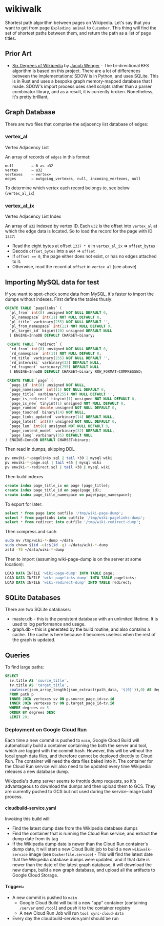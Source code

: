 # wikiwalk

Shortest path algorithm between pages on Wikipedia. Let's say that you want to get from page `Exploding animal` to `Cucumber`. This thing will find the set of shortest paths between them, and return the path as a list of page titles.

## Prior Art

* [Six Degrees of Wikipedia](https://github.com/jwngr/sdow) by [Jacob Wenger](https://jwn.gr/) - The bi-directional BFS algorithm is based on this project. There are a lot of differences between the implementations: SDOW is in Python, and uses SQLite. This is in Rust and uses a bespoke graph memory-mapped database that I made. SDOW's import process uses shell scripts rather than a parser combinator library, and as a result, it is currently broken. Nonetheless, it's pretty brilliant,

## Graph Database

There are two files that comprise the adjacency list database of edges:

### vertex_al

Vertex Adjacency List

An array of records of `edges` in this format:

```none
null        ⇒ 0 as u32
vertex      ⇒ u32
vertexes    ⇒ vertex+
edges       ⇒ outgoing_vertexes, null, incoming_vertexes, null
```

To determine which vertex each record belongs to, see below (`vertex_al_ix`)

### vertex_al_ix

Vertex Adjacency List Index

An array of `u32` indexed by vertex ID. Each `u32` is the offset into `vertex_al` at which the edge data is located. So to load the record for the page with ID `1337`:

* Read the eight bytes at offset `1337 * 8` in `vertex_al_ix` ⇒ `offset_bytes`
* Decode `offset_bytes` into a `u64` ⇒ `offset`
* If `offset == 0`, the page either does not exist, or has no edges attached to it.
* Otherwise, read the record at `offset` in `vertex_al` (see above)

## Importing MySQL data for test

If you want to spot-check some data from MySQL, it's faster to import the dumps without indexes. First define the tables thusly:

```sql
CREATE TABLE `pagelinks` (
  `pl_from` int(8) unsigned NOT NULL DEFAULT 0,
  `pl_namespace` int(11) NOT NULL DEFAULT 0,
  `pl_title` varbinary(255) NOT NULL DEFAULT '',
  `pl_from_namespace` int(11) NOT NULL DEFAULT 0,
  `pl_target_id` bigint(20) unsigned DEFAULT NULL
  ) ENGINE=InnoDB DEFAULT CHARSET=binary;

 CREATE TABLE `redirect` (
  `rd_from` int(8) unsigned NOT NULL DEFAULT 0,
  `rd_namespace` int(11) NOT NULL DEFAULT 0,
  `rd_title` varbinary(255) NOT NULL DEFAULT '',
  `rd_interwiki` varbinary(32) DEFAULT NULL,
  `rd_fragment` varbinary(255) DEFAULT NULL
  ) ENGINE=InnoDB DEFAULT CHARSET=binary ROW_FORMAT=COMPRESSED;

 CREATE TABLE `page` (
  `page_id` int(8) unsigned NOT NULL,
  `page_namespace` int(11) NOT NULL DEFAULT 0,
  `page_title` varbinary(255) NOT NULL DEFAULT '',
  `page_is_redirect` tinyint(1) unsigned NOT NULL DEFAULT 0,
  `page_is_new` tinyint(1) unsigned NOT NULL DEFAULT 0,
  `page_random` double unsigned NOT NULL DEFAULT 0,
  `page_touched` binary(14) NOT NULL,
  `page_links_updated` varbinary(14) DEFAULT NULL,
  `page_latest` int(8) unsigned NOT NULL DEFAULT 0,
  `page_len` int(8) unsigned NOT NULL DEFAULT 0,
  `page_content_model` varbinary(32) DEFAULT NULL,
  `page_lang` varbinary(35) DEFAULT NULL
) ENGINE=InnoDB DEFAULT CHARSET=binary;
```

Then read in dumps, skipping DDL

```sh
pv enwiki-*-pagelinks.sql | tail +39 | mysql wiki
pv enwiki-*-page.sql | tail +45 | mysql wiki
pv enwiki-*-redirect.sql | tail +38 | mysql wiki
```

Then build indexes

```sql
create index page_title_ix on page (page_title);
create index page_title_id on page(page_id);
create index page_title_namespace on page(page_namespace);
```

To export for later:

```sql
select * from page into outfile '/tmp/wiki-page-dump';
select * from pagelinks into outfile '/tmp/wiki-pagelinks-dump';
select * from redirect into outfile '/tmp/wiki-redirect-dump';
```

Then compress and such:

```sh
sudo mv /tmp/wiki-*-dump ~/data
sudo chown $(id -u):$(id -g) ~/data/wiki-*-dump
zstd -T0 ~/data/wiki-*-dump
```

Then to import (assuming wiki-page-dump is on the server at some location):

```sql
LOAD DATA INFILE 'wiki-page-dump' INTO TABLE page;
LOAD DATA INFILE 'wiki-pagelinks-dump' INTO TABLE pagelinks;
LOAD DATA INFILE 'wiki-redirect-dump' INTO TABLE redirect;
```

## SQLite Databases

There are two SQLite databases:

* master.db - this is the persistent database with an unlimited
  lifetime. It is used to log performance and usage.
* graph.db - this is generated by the build routine, and also contains
  a cache. The cache is here because it becomes useless when the rest
  of the graph is updated.

## Queries

To find large paths:

``` sql
SELECT
  sv.title AS 'source_title',
  tv.title AS 'target_title',
  coalesce(json_array_length(json_extract(path_data, '$[0]')),0) AS degrees
  FROM path p
  INNER JOIN vertexes sv ON p.source_page_id=sv.id
  INNER JOIN vertexes tv ON p.target_page_id=tv.id
  WHERE degrees >= 5
  ORDER BY degrees DESC
  LIMIT 20;
```

### Deployment on Google Cloud Run

Each time a new commit is pushed to `main`, Google Cloud Build will automatically build a container containing the both the server and tool, which are tagged with the commit hash. However, this will be without the local graph data files, and therefore cannot be deployed directly to Cloud Run. The container will need the data files baked into it. The container for the Cloud Run service will also need to be updated every time Wikipedia releases a new database dump.

Wikipedia's dump server seems to throttle dump requests, so it's advantageous to download the dumps and then upload them to GCS. They are currently pushed to GCS but not used during the service-image build process.

#### cloudbuild-service.yaml

Invoking this build will:

* Find the latest dump date from the Wikipedia database dumps
* Find the container that is running the Cloud Run service, and extract the dump date from its tag
* If the Wikipedia dump date is newer than the Cloud Run container's dump date, it will start a new Cloud Build job to build a new `wikiwalk-service` image (see `Dockerfile.service`) - This will find the latest date that the Wikipedia database dumps were updated, and if that date is newer than the date of the latest graph database, it will download the new dumps, build a new graph database, and upload all the artifacts to Google Cloud Storage.


#### Triggers:

* A new commit is pushed to `main`
  * Google Cloud Build will build a new "app" container (containing `/server` and `/tool`) and push it to the container registry
  * A new Cloud Run Job will run `tool sync-cloud-data`
* Every day the cloudbuild-service.yaml should be run

